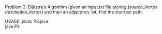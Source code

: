 Problem 3: Dijkstra's Algorithm (given an input.txt file storing (source_Vertex destination_Vertex) and then an adjacency list, find the shortest path.

USAGE:  javac P3.java <br />
	java P3 <br />
